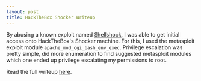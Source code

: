```yaml
---
layout: post
title: HackTheBox Shocker Writeup
---
```


By abusing a known exploit named [Shellshock](https://en.wikipedia.org/wiki/Shellshock_(software_bug)), I was able to get initial access onto HackTheBox's Shocker machine. For this, I used the metasploit exploit module `apache_mod_cgi_bash_env_exec`. Privilege escalation was pretty simple, did more enumeration to find suggested metasploit modules which one ended up privilege escalating my permissions to root.

Read the full writeup [here](https://securitynoodle.github.io/writeups/HTB-Shocker/).
